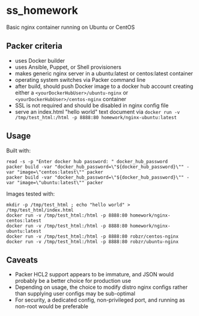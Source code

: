 # ss\_homework
Basic nginx container running on Ubuntu or CentOS

## Packer criteria
- uses Docker builder
- uses Ansible, Puppet, or Shell provisioners
- makes generic nginx server in a ubuntu:latest or centos:latest container
- operating system switches via Packer command line
- after build, should push Docker image to a docker hub account creating either a `<yourDockerHubUser>/ubuntu-nginx` or `<yourDockerHubUser>/centos-nginx` container
- SSL is not required and should be disabled in nginx config file
- serve an index.html "hello world" text document via `docker run -v /tmp/test_html:/html -p 8888:80 homework/nginx-ubuntu:latest`

## Usage
Built with:
```
read -s -p "Enter docker hub password: " docker_hub_password
packer build -var "docker_hub_password=\"${docker_hub_password}\"" -var "image=\"centos:latest\"" packer
packer build -var "docker_hub_password=\"${docker_hub_password}\"" -var "image=\"ubuntu:latest\"" packer
```

Images tested with:
```
mkdir -p /tmp/test_html ; echo "hello world" > /tmp/test_html/index.html
docker run -v /tmp/test_html:/html -p 8888:80 homework/nginx-centos:latest
docker run -v /tmp/test_html:/html -p 8888:80 homework/nginx-ubuntu:latest
docker run -v /tmp/test_html:/html -p 8888:80 robzr/centos-nginx
docker run -v /tmp/test_html:/html -p 8888:80 robzr/ubuntu-nginx
```

## Caveats
- Packer HCL2 support appears to be immature, and JSON would probably be a better choice for production use
- Depending on usage, the choice to modify distro nginx configs rather than supplying user configs may be sub-optimal
- For security, a dedicated config, non-privileged port, and running as non-root would be preferable
